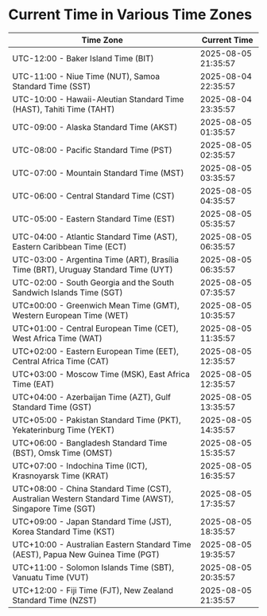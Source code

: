 # Current Time in Various Time Zones

| Time Zone | Current Time |
|-----------|--------------|
| UTC-12:00 - Baker Island Time (BIT) | 2025-08-05 21:35:57 |
| UTC-11:00 - Niue Time (NUT), Samoa Standard Time (SST) | 2025-08-04 22:35:57 |
| UTC-10:00 - Hawaii-Aleutian Standard Time (HAST), Tahiti Time (TAHT) | 2025-08-04 23:35:57 |
| UTC-09:00 - Alaska Standard Time (AKST) | 2025-08-05 01:35:57 |
| UTC-08:00 - Pacific Standard Time (PST) | 2025-08-05 02:35:57 |
| UTC-07:00 - Mountain Standard Time (MST) | 2025-08-05 03:35:57 |
| UTC-06:00 - Central Standard Time (CST) | 2025-08-05 04:35:57 |
| UTC-05:00 - Eastern Standard Time (EST) | 2025-08-05 05:35:57 |
| UTC-04:00 - Atlantic Standard Time (AST), Eastern Caribbean Time (ECT) | 2025-08-05 06:35:57 |
| UTC-03:00 - Argentina Time (ART), Brasília Time (BRT), Uruguay Standard Time (UYT) | 2025-08-05 06:35:57 |
| UTC-02:00 - South Georgia and the South Sandwich Islands Time (SGT) | 2025-08-05 07:35:57 |
| UTC±00:00 - Greenwich Mean Time (GMT), Western European Time (WET) | 2025-08-05 10:35:57 |
| UTC+01:00 - Central European Time (CET), West Africa Time (WAT) | 2025-08-05 11:35:57 |
| UTC+02:00 - Eastern European Time (EET), Central Africa Time (CAT) | 2025-08-05 12:35:57 |
| UTC+03:00 - Moscow Time (MSK), East Africa Time (EAT) | 2025-08-05 12:35:57 |
| UTC+04:00 - Azerbaijan Time (AZT), Gulf Standard Time (GST) | 2025-08-05 13:35:57 |
| UTC+05:00 - Pakistan Standard Time (PKT), Yekaterinburg Time (YEKT) | 2025-08-05 14:35:57 |
| UTC+06:00 - Bangladesh Standard Time (BST), Omsk Time (OMST) | 2025-08-05 15:35:57 |
| UTC+07:00 - Indochina Time (ICT), Krasnoyarsk Time (KRAT) | 2025-08-05 16:35:57 |
| UTC+08:00 - China Standard Time (CST), Australian Western Standard Time (AWST), Singapore Time (SGT) | 2025-08-05 17:35:57 |
| UTC+09:00 - Japan Standard Time (JST), Korea Standard Time (KST) | 2025-08-05 18:35:57 |
| UTC+10:00 - Australian Eastern Standard Time (AEST), Papua New Guinea Time (PGT) | 2025-08-05 19:35:57 |
| UTC+11:00 - Solomon Islands Time (SBT), Vanuatu Time (VUT) | 2025-08-05 20:35:57 |
| UTC+12:00 - Fiji Time (FJT), New Zealand Standard Time (NZST) | 2025-08-05 21:35:57 |

